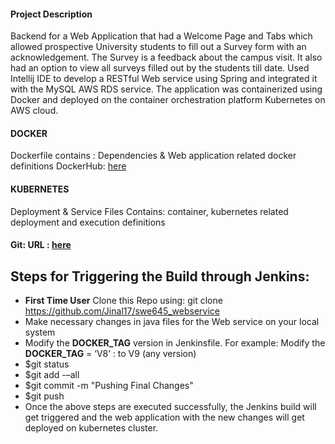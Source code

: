 #### Project Description
Backend for a Web Application that had a Welcome Page and Tabs which allowed prospective University students to fill out a Survey form with an acknowledgement. The Survey is a feedback about the campus visit. It also had an option to view all surveys filled out by the students till date. Used Intellij IDE to develop a RESTful Web service using Spring and integrated it with the MySQL AWS RDS service. The application was containerized using Docker and deployed on the container orchestration platform Kubernetes on AWS cloud. 

#### DOCKER
Dockerfile contains : Dependencies & Web application related docker definitions
DockerHub: [here](https://hub.docker.com/repository/docker/jinal0217/hw3_backend)

#### KUBERNETES
Deployment & Service Files Contains: container, kubernetes related deployment and execution definitions

#### Git: URL : [here](https://github.com/Jinal17/swe645_webservice)


## Steps for Triggering the Build through Jenkins:

- **First Time User** Clone this Repo using: git clone https://github.com/Jinal17/swe645_webservice
- Make necessary changes in java files for the Web service on your local system
- Modify the **DOCKER_TAG** version in Jenkinsfile. For example: Modify the **DOCKER_TAG** = ‘V8’ : to V9 (any version)
- $git status
- $git add -–all
- $git commit -m "Pushing Final Changes"
- $git push
- Once the above steps are executed successfully, the Jenkins build will get triggered and the web application with the new changes will get deployed on kubernetes cluster.
